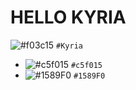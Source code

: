 # HELLO KYRIA 
![#f03c15](https://via.placeholder.com/15/f03c15/000000?text=+) `#Kyria`
- ![#c5f015](https://via.placeholder.com/15/c5f015/000000?text=+) `#c5f015`
- ![#1589F0](https://via.placeholder.com/15/1589F0/000000?text=+) `#1589F0`

